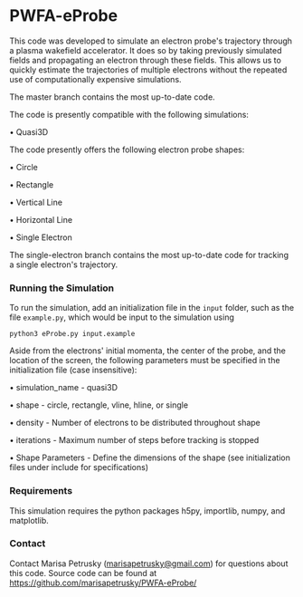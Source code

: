 # PWFA-eProbe

This code was developed to simulate an electron probe's trajectory through a plasma wakefield accelerator. It does so by taking previously simulated fields and propagating an electron through these fields. This allows us to quickly estimate the trajectories of multiple electrons without the repeated use of computationally expensive simulations.

The master branch contains the most up-to-date code.

The code is presently compatible with the following simulations:

• Quasi3D


The code presently offers the following electron probe shapes:

• Circle

• Rectangle

• Vertical Line

• Horizontal Line

• Single Electron


The single-electron branch contains the most up-to-date code for tracking a single electron's trajectory.

### Running the Simulation
To run the simulation, add an initialization file in the `input` folder, such as the file `example.py`, which would be input to the simulation using
```
python3 eProbe.py input.example
```

Aside from the electrons' initial momenta, the center of the probe, and the location of the screen, the following parameters must be specified in the initialization file (case insensitive):

• simulation_name - quasi3D

• shape - circle, rectangle, vline, hline, or single

• density - Number of electrons to be distributed throughout shape

• iterations - Maximum number of steps before tracking is stopped

• Shape Parameters - Define the dimensions of the shape (see initialization files under include for specifications)

### Requirements
This simulation requires the python packages h5py, importlib, numpy, and matplotlib.

### Contact
Contact Marisa Petrusky (marisapetrusky@gmail.com) for questions about this code. Source code can be found at https://github.com/marisapetrusky/PWFA-eProbe/
